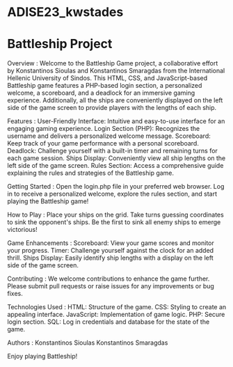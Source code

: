 # ADISE23_kwstades

Battleship Project
==================

Overview :
Welcome to the Battleship Game project, a collaborative effort by Konstantinos Sioulas and Konstantinos Smaragdas from the International Hellenic University of Sindos. This HTML, CSS, and JavaScript-based Battleship game features a PHP-based login section, a personalized welcome, a scoreboard, and a deadlock for an immersive gaming experience. Additionally, all the ships are conveniently displayed on the left side of the game screen to provide players with the lengths of each ship.

Features :
User-Friendly Interface: Intuitive and easy-to-use interface for an engaging gaming experience.
Login Section (PHP): Recognizes the username and delivers a personalized welcome message.
Scoreboard: Keep track of your game performance with a personal scoreboard.
Deadlock: Challenge yourself with a built-in timer and remaining turns for each game session.
Ships Display: Conveniently view all ship lengths on the left side of the game screen.
Rules Section: Access a comprehensive guide explaining the rules and strategies of the Battleship game.

Getting Started :
Open the login.php file in your preferred web browser.
Log in to receive a personalized welcome, explore the rules section, and start playing the Battleship game!

How to Play :
Place your ships on the grid.
Take turns guessing coordinates to sink the opponent's ships.
Be the first to sink all enemy ships to emerge victorious!

Game Enhancements :
Scoreboard: View your game scores and monitor your progress.
Timer: Challenge yourself against the clock for an added thrill.
Ships Display: Easily identify ship lengths with a display on the left side of the game screen.

Contributing :
We welcome contributions to enhance the game further. Please submit pull requests or raise issues for any improvements or bug fixes.

Technologies Used :
HTML: Structure of the game.
CSS: Styling to create an appealing interface.
JavaScript: Implementation of game logic.
PHP: Secure login section.
SQL: Log in credentials and database for the state of the game.

Authors :
Konstantinos Sioulas
Konstantinos Smaragdas

Enjoy playing Battleship!
